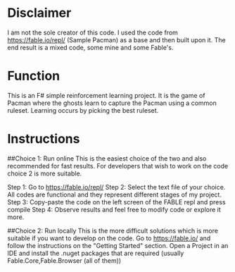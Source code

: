 # Disclaimer
I am not the sole creator of this code. I used the code from https://fable.io/repl/ (Sample Pacman)
as a base and then built upon it. The end result is a mixed code, some mine and some Fable's. 

# Function
This is an F# simple reinforcement learning project. It is the game of Pacman
where the ghosts learn to capture the Pacman using a common ruleset. Learning occurs by picking the best ruleset.

# Instructions

##Choice 1: Run online
This is the easiest choice of the two and also recommended for fast results. For developers that wish to work on the code choice 2
is more suitable.

Step 1: Go to https://fable.io/repl/
Step 2: Select the text file of your choice. All codes are functional and they represent different stages of my project.
Step 3: Copy-paste the code on the left screen of the FABLE repl and press compile
Step 4: Observe results and feel free to modify code or explore it more. 

##Choice 2: Run locally
This is the more difficult solutions which is more suitable if you want to develop on the code.
Go to https://fable.io/ and follow the instructions on the "Getting Started" section.
Open a Project in an IDE and install the .nuget packages that are required (usually Fable.Core,Fable.Browser (all of them))
